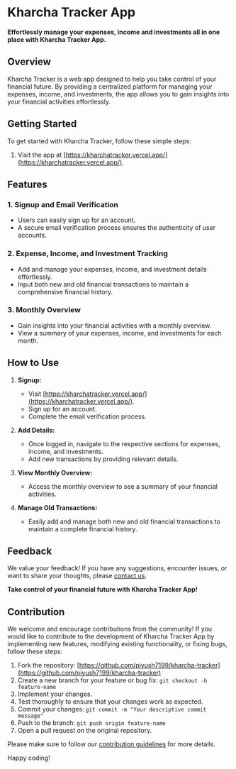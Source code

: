 # **Kharcha Tracker App**

**Effortlessly manage your expenses, income and investments all in one place with Kharcha Tracker App.**

## **Overview**

Kharcha Tracker is a web app designed to help you take control of your financial future. By providing a centralized platform for managing your expenses, income, and investments, the app allows you to gain insights into your financial activities effortlessly.

## **Getting Started**

To get started with Kharcha Tracker, follow these simple steps:

1. Visit the app at [https://kharchatracker.vercel.app/](https://kharchatracker.vercel.app/).

## **Features**

### **1. Signup and Email Verification**

- Users can easily sign up for an account.
- A secure email verification process ensures the authenticity of user accounts.

### **2. Expense, Income, and Investment Tracking**

- Add and manage your expenses, income, and investment details effortlessly.
- Input both new and old financial transactions to maintain a comprehensive financial history.

### **3. Monthly Overview**

- Gain insights into your financial activities with a monthly overview.
- View a summary of your expenses, income, and investments for each month.

## **How to Use**

1. **Signup:**

   - Visit [https://kharchatracker.vercel.app/](https://kharchatracker.vercel.app/).
   - Sign up for an account.
   - Complete the email verification process.

2. **Add Details:**

   - Once logged in, navigate to the respective sections for expenses, income, and investments.
   - Add new transactions by providing relevant details.

3. **View Monthly Overview:**

   - Access the monthly overview to see a summary of your financial activities.

4. **Manage Old Transactions:**
   - Easily add and manage both new and old financial transactions to maintain a complete financial history.

## **Feedback**

We value your feedback! If you have any suggestions, encounter issues, or want to share your thoughts, please [contact us](mailto:kharchatracker@gmail.com).

**Take control of your financial future with Kharcha Tracker App!**

## **Contribution**

We welcome and encourage contributions from the community! If you would like to contribute to the development of Kharcha Tracker App by implementing new features, modifying existing functionality, or fixing bugs, follow these steps:

1. Fork the repository: [https://github.com/piyush7199/kharcha-tracker](https://github.com/piyush7199/kharcha-tracker)
2. Create a new branch for your feature or bug fix: `git checkout -b feature-name`
3. Implement your changes.
4. Test thoroughly to ensure that your changes work as expected.
5. Commit your changes: `git commit -m "Your descriptive commit message"`
6. Push to the branch: `git push origin feature-name`
7. Open a pull request on the original repository.

Please make sure to follow our [contribution guidelines](CONTRIBUTING.md) for more details.

Happy coding!
